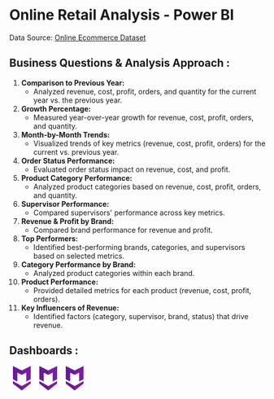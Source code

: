 # Online Retail Analysis - Power BI 
Data Source:
[Online Ecommerce Dataset](https://www.kaggle.com/datasets/ayushparwal2026/online-ecommerce)
## Business Questions & Analysis Approach :
1. **Comparison to Previous Year:** 
   - Analyzed revenue, cost, profit, orders, and quantity for the current year vs. the previous year.
2. **Growth Percentage:**
   - Measured year-over-year growth for revenue, cost, profit, orders, and quantity.
3. **Month-by-Month Trends:**
   - Visualized trends of key metrics (revenue, cost, profit, orders) for the current vs. previous year.
4. **Order Status Performance:**
   - Evaluated order status impact on revenue, cost, and profit.
5. **Product Category Performance:**
   - Analyzed product categories based on revenue, cost, profit, orders, and quantity.
6. **Supervisor Performance:**
   - Compared supervisors' performance across key metrics.
7. **Revenue & Profit by Brand:**
   - Compared brand performance for revenue and profit.
8. **Top Performers:**
   - Identified best-performing brands, categories, and supervisors based on selected metrics.
9. **Category Performance by Brand:**
   - Analyzed product categories within each brand.
10. **Product Performance:**
    - Provided detailed metrics for each product (revenue, cost, profit, orders).
11. **Key Influencers of Revenue:**
    - Identified factors (category, supervisor, brand, status) that drive revenue.
## Dashboards :
![alt text](https://github.com/adam-p/markdown-here/raw/master/src/common/images/icon48.png "Logo Title Text 1")
![alt text](https://github.com/adam-p/markdown-here/raw/master/src/common/images/icon48.png "Logo Title Text 1")
![alt text](https://github.com/adam-p/markdown-here/raw/master/src/common/images/icon48.png "Logo Title Text 1")

